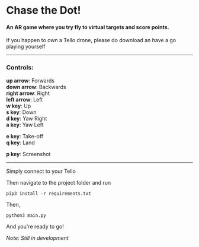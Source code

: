 # Chase the Dot!
#### An AR game where you try fly to virtual targets and score points.
If you happen to own a Tello drone, please do download an have a go playing yourself

***
### Controls:
**up arrow**: Forwards  
**down arrow**: Backwards  
**right arrow**: Right  
**left arrow**: Left  
**w key**: Up  
**s key**: Down  
**d key**: Yaw Right  
**a key**: Yaw Left  

**e key**: Take-off  
**q key**: Land  

**p key**: Screenshot  
***
Simply connect to your Tello

Then navigate to the project folder and run  

``pip3 install -r requirements.txt``  

Then,  

``python3 main.py``  

And you're ready to go!

*Note: Still in development*
